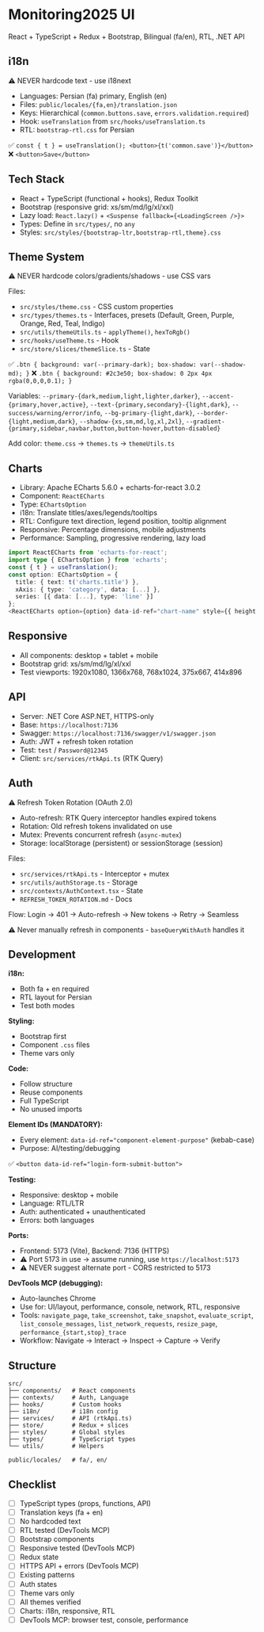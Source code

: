 # Monitoring2025 UI

React + TypeScript + Redux + Bootstrap, Bilingual (fa/en), RTL, .NET API

## i18n
⚠️ NEVER hardcode text - use i18next
- Languages: Persian (fa) primary, English (en)
- Files: `public/locales/{fa,en}/translation.json`
- Keys: Hierarchical (`common.buttons.save`, `errors.validation.required`)
- Hook: `useTranslation` from `src/hooks/useTranslation.ts`
- RTL: `bootstrap-rtl.css` for Persian

✅ `const { t } = useTranslation(); <button>{t('common.save')}</button>`
❌ `<button>Save</button>`

## Tech Stack
- React + TypeScript (functional + hooks), Redux Toolkit
- Bootstrap (responsive grid: xs/sm/md/lg/xl/xxl)
- Lazy load: `React.lazy()` + `<Suspense fallback={<LoadingScreen />}>`
- Types: Define in `src/types/`, no `any`
- Styles: `src/styles/{bootstrap-ltr,bootstrap-rtl,theme}.css`

## Theme System
⚠️ NEVER hardcode colors/gradients/shadows - use CSS vars

Files:
- `src/styles/theme.css` - CSS custom properties
- `src/types/themes.ts` - Interfaces, presets (Default, Green, Purple, Orange, Red, Teal, Indigo)
- `src/utils/themeUtils.ts` - `applyTheme()`, `hexToRgb()`
- `src/hooks/useTheme.ts` - Hook
- `src/store/slices/themeSlice.ts` - State

✅ `.btn { background: var(--primary-dark); box-shadow: var(--shadow-md); }`
❌ `.btn { background: #2c3e50; box-shadow: 0 2px 4px rgba(0,0,0,0.1); }`

Variables: `--primary-{dark,medium,light,lighter,darker}`, `--accent-{primary,hover,active}`, `--text-{primary,secondary}-{light,dark}`, `--success/warning/error/info`, `--bg-primary-{light,dark}`, `--border-{light,medium,dark}`, `--shadow-{xs,sm,md,lg,xl,2xl}`, `--gradient-{primary,sidebar,navbar,button,button-hover,button-disabled}`

Add color: `theme.css` → `themes.ts` → `themeUtils.ts`

## Charts
- Library: Apache ECharts 5.6.0 + echarts-for-react 3.0.2
- Component: `ReactECharts`
- Type: `EChartsOption`
- i18n: Translate titles/axes/legends/tooltips
- RTL: Configure text direction, legend position, tooltip alignment
- Responsive: Percentage dimensions, mobile adjustments
- Performance: Sampling, progressive rendering, lazy load

```typescript
import ReactECharts from 'echarts-for-react';
import type { EChartsOption } from 'echarts';
const { t } = useTranslation();
const option: EChartsOption = {
  title: { text: t('charts.title') },
  xAxis: { type: 'category', data: [...] },
  series: [{ data: [...], type: 'line' }]
};
<ReactECharts option={option} data-id-ref="chart-name" style={{ height: '400px' }} />
```

## Responsive
- All components: desktop + tablet + mobile
- Bootstrap grid: xs/sm/md/lg/xl/xxl
- Test viewports: 1920x1080, 1366x768, 768x1024, 375x667, 414x896

## API
- Server: .NET Core ASP.NET, HTTPS-only
- Base: `https://localhost:7136`
- Swagger: `https://localhost:7136/swagger/v1/swagger.json`
- Auth: JWT + refresh token rotation
- Test: `test` / `Password@12345`
- Client: `src/services/rtkApi.ts` (RTK Query)

## Auth
⚠️ Refresh Token Rotation (OAuth 2.0)
- Auto-refresh: RTK Query interceptor handles expired tokens
- Rotation: Old refresh tokens invalidated on use
- Mutex: Prevents concurrent refresh (`async-mutex`)
- Storage: localStorage (persistent) or sessionStorage (session)

Files:
- `src/services/rtkApi.ts` - Interceptor + mutex
- `src/utils/authStorage.ts` - Storage
- `src/contexts/AuthContext.tsx` - State
- `REFRESH_TOKEN_ROTATION.md` - Docs

Flow: Login → 401 → Auto-refresh → New tokens → Retry → Seamless

⚠️ Never manually refresh in components - `baseQueryWithAuth` handles it

## Development
**i18n:**
- Both fa + en required
- RTL layout for Persian
- Test both modes

**Styling:**
- Bootstrap first
- Component `.css` files
- Theme vars only

**Code:**
- Follow structure
- Reuse components
- Full TypeScript
- No unused imports

**Element IDs (MANDATORY):**
- Every element: `data-id-ref="component-element-purpose"` (kebab-case)
- Purpose: AI/testing/debugging

✅ `<button data-id-ref="login-form-submit-button">`

**Testing:**
- Responsive: desktop + mobile
- Language: RTL/LTR
- Auth: authenticated + unauthenticated
- Errors: both languages

**Ports:**
- Frontend: 5173 (Vite), Backend: 7136 (HTTPS)
- ⚠️ Port 5173 in use → assume running, use `https://localhost:5173`
- ⚠️ NEVER suggest alternate port - CORS restricted to 5173

**DevTools MCP (debugging):**
- Auto-launches Chrome
- Use for: UI/layout, performance, console, network, RTL, responsive
- Tools: `navigate_page`, `take_screenshot`, `take_snapshot`, `evaluate_script`, `list_console_messages`, `list_network_requests`, `resize_page`, `performance_{start,stop}_trace`
- Workflow: Navigate → Interact → Inspect → Capture → Verify

## Structure
```
src/
├── components/   # React components
├── contexts/     # Auth, Language
├── hooks/        # Custom hooks
├── i18n/         # i18n config
├── services/     # API (rtkApi.ts)
├── store/        # Redux + slices
├── styles/       # Global styles
├── types/        # TypeScript types
└── utils/        # Helpers

public/locales/   # fa/, en/
```

## Checklist
- [ ] TypeScript types (props, functions, API)
- [ ] Translation keys (fa + en)
- [ ] No hardcoded text
- [ ] RTL tested (DevTools MCP)
- [ ] Bootstrap components
- [ ] Responsive tested (DevTools MCP)
- [ ] Redux state
- [ ] HTTPS API + errors (DevTools MCP)
- [ ] Existing patterns
- [ ] Auth states
- [ ] Theme vars only
- [ ] All themes verified
- [ ] Charts: i18n, responsive, RTL
- [ ] DevTools MCP: browser test, console, performance